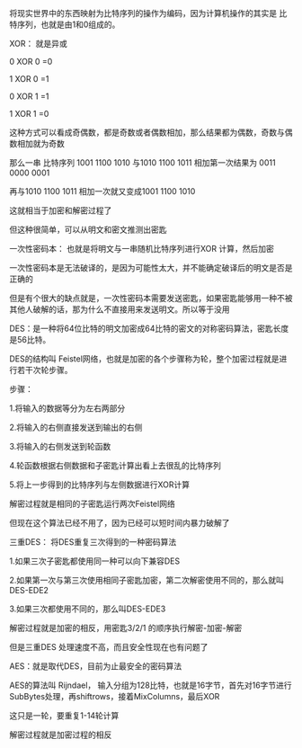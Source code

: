 将现实世界中的东西映射为比特序列的操作为编码，因为计算机操作的其实是 比特序列，也就是由1和0组成的。

XOR： 就是异或

0 XOR 0 =0

1 XOR 0 =1

0 XOR 1 =1

1 XOR 1 =0

这种方式可以看成奇偶数，都是奇数或者偶数相加，那么结果都为偶数，奇数与偶数相加就为奇数

那么一串 比特序列 1001 1100 1010 与1010 1100 1011 相加第一次结果为 0011 0000 0001

再与1010 1100 1011 相加一次就又变成1001 1100 1010

这就相当于加密和解密过程了

但这种很简单，可以从明文和密文推测出密匙

一次性密码本： 也就是将明文与一串随机比特序列进行XOR 计算，然后加密

一次性密码本是无法破译的，是因为可能性太大，并不能确定破译后的明文是否是正确的

但是有个很大的缺点就是，一次性密码本需要发送密匙，如果密匙能够用一种不被其他人破解的话，那为什么不直接用来发送明文。所以等于没用

DES：是一种将64位比特的明文加密成64比特的密文的对称密码算法，密匙长度是56比特。

DES的结构叫 Feistel网络，也就是加密的各个步骤称为轮，整个加密过程就是进行若干次轮步骤。

步骤：

1.将输入的数据等分为左右两部分

2.将输入的右侧直接发送到输出的右侧

3.将输入的右侧发送到轮函数

4.轮函数根据右侧数据和子密匙计算出看上去很乱的比特序列

5.将上一步得到的比特序列与左侧数据进行XOR计算

解密过程就是相同的子密匙运行两次Feistel网络

但现在这个算法已经不用了，因为已经可以短时间内暴力破解了

三重DES： 将DES重复三次得到的一种密码算法

1.如果三次子密匙都使用同一种可以向下兼容DES

2.如果第一次与第三次使用相同子密匙加密，第二次解密使用不同的，那么就叫DES-EDE2

3.如果三次都使用不同的，那么叫DES-EDE3

解密过程就是加密的相反，用密匙3/2/1 的顺序执行解密-加密-解密

但是三重DES 处理速度不高，而且安全性现在也有问题了

AES：就是取代DES，目前为止最安全的密码算法

AES的算法叫 Rijndael， 输入分组为128比特，也就是16字节，首先对16字节进行SubBytes处理，再shiftrows，接着MixColumns，最后XOR

这只是一轮，要重复1-14轮计算

解密过程就是加密过程的相反

